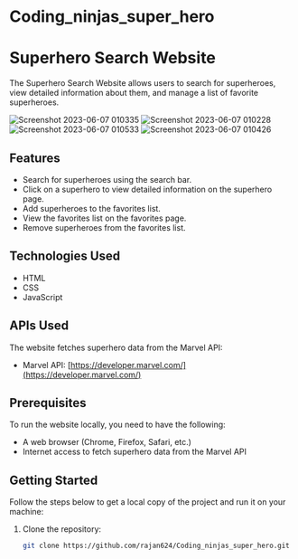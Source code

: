 # Coding_ninjas_super_hero

# Superhero Search Website

The Superhero Search Website allows users to search for superheroes, view detailed information about them, and manage a list of favorite superheroes.


![Screenshot 2023-06-07 010335](https://github.com/rajan624/Coding_ninjas_super_hero/assets/60213161/3f7a60cb-8866-499a-90b1-ec09a71d7f23)
![Screenshot 2023-06-07 010228](https://github.com/rajan624/Coding_ninjas_super_hero/assets/60213161/b6f02fa5-720f-4fe6-a77c-8bdb5051f914)
![Screenshot 2023-06-07 010533](https://github.com/rajan624/Coding_ninjas_super_hero/assets/60213161/9ba31d6f-b464-4f5c-93ff-2134a97ca706)
![Screenshot 2023-06-07 010426](https://github.com/rajan624/Coding_ninjas_super_hero/assets/60213161/ce0b11c6-441c-450e-ab0e-6c6727ab78f4)




## Features

- Search for superheroes using the search bar.
- Click on a superhero to view detailed information on the superhero page.
- Add superheroes to the favorites list.
- View the favorites list on the favorites page.
- Remove superheroes from the favorites list.

## Technologies Used

- HTML
- CSS
- JavaScript

## APIs Used

The website fetches superhero data from the Marvel API:

- Marvel API: [https://developer.marvel.com/](https://developer.marvel.com/)

## Prerequisites

To run the website locally, you need to have the following:

- A web browser (Chrome, Firefox, Safari, etc.)
- Internet access to fetch superhero data from the Marvel API

## Getting Started

Follow the steps below to get a local copy of the project and run it on your machine:

1. Clone the repository:

   ```bash
   git clone https://github.com/rajan624/Coding_ninjas_super_hero.git
